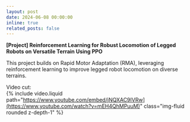 ```yaml
---
layout: post
date: 2024-06-08 00:00:00
inline: true
related_posts: false
---
```


**[Project] Reinforcement Learning for Robust Locomotion of Legged Robots on Versatile Terrain Using PPO**  

This project builds on Rapid Motor Adaptation (RMA), leveraging reinforcement learning to improve legged robot locomotion on diverse terrains. 

Video cut:  
{% include video.liquid path="https://www.youtube.com/embed/jNQXAC9IVRw](https://www.youtube.com/watch?v=mEH4QhMPuuM)" class="img-fluid rounded z-depth-1" %}
